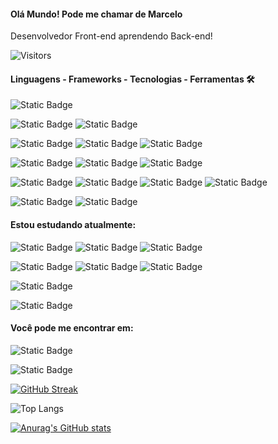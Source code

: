 #### Olá Mundo! Pode me chamar de Marcelo
Desenvolvedor Front-end aprendendo Back-end!

![Visitors](https://api.visitorbadge.io/api/visitors?path=https%3A%2F%2Fgithub.com%2Fmarcelopaula%2F&label=Visitantes&countColor=%23263759)


#### Linguagens - Frameworks - Tecnologias - Ferramentas  🛠

![Static Badge](https://img.shields.io/badge/HTML-%23E34F26?logo=html5&labelColor=white)

![Static Badge](https://img.shields.io/badge/JavaScript-%23EFD81D?logo=javascript&labelColor=black)
![Static Badge](https://img.shields.io/badge/TypeScript-%231867c0?logo=typescript&logoColor=%231867c0&labelColor=white)

![Static Badge](https://img.shields.io/badge/CSS-%2311428C?logo=css3&logoColor=%2311428C&labelColor=white)
![Static Badge](https://img.shields.io/badge/Less-%2311428C?logo=less&logoColor=%2311428C&labelColor=white)
![Static Badge](https://img.shields.io/badge/Sass-%23BA175C?logo=sass&logoColor=%23BA175C&labelColor=white)

![Static Badge](https://img.shields.io/badge/Angular-%23B11D1D?logo=angular&logoColor=%23B11D1D&labelColor=white)
![Static Badge](https://img.shields.io/badge/NgRx-%23412945?logo=ngrx&logoColor=%23412945&labelColor=white)
![Static Badge](https://img.shields.io/badge/Jasmine-%238A4182?logo=jasmine&logoColor=%238A4182&labelColor=white)


![Static Badge](https://img.shields.io/badge/React-%2323667B?logo=react&logoColor=%2323667B&labelColor=white)
![Static Badge](https://img.shields.io/badge/Redux-%23764abc?logo=redux&logoColor=%23764abc&labelColor=white)
![Static Badge](https://img.shields.io/badge/Redux_Saga-%2386d46b?logo=reduxsaga&logoColor=%2386d46b&labelColor=white)
![Static Badge](https://img.shields.io/badge/Jest-%23910e1b?logo=jest&logoColor=%23910e1b&labelColor=white)

![Static Badge](https://img.shields.io/badge/Vue-%2342b883?logo=vuedotjs&logoColor=%2342b883&labelColor=white)
![Static Badge](https://img.shields.io/badge/Vuetify-%231867c0?logo=vuetify&logoColor=%231867c0&labelColor=white)


#### Estou estudando atualmente:
![Static Badge](https://img.shields.io/badge/NodeJS-%231867c0?logo=nodedotjs&logoColor=%231867c0&labelColor=white)
![Static Badge](https://img.shields.io/badge/Express-%23aeaeae?logo=express&logoColor=%23aeaeae&labelColor=white)
![Static Badge](https://img.shields.io/badge/NestJS-%23ea2845?logo=nestjs&logoColor=%23ea2845&labelColor=white)

![Static Badge](https://img.shields.io/badge/MongoDB-green?logo=mongodb&logoColor=green&labelColor=white)
![Static Badge](https://img.shields.io/badge/MySQL-%23e97b00?logo=mysql&logoColor=%23e97b00&labelColor=white)
![Static Badge](https://img.shields.io/badge/PostgreSQL-%23336791?logo=Postgresql&logoColor=%23336791&labelColor=white)

![Static Badge](https://img.shields.io/badge/Spring-%23589133?logo=spring&logoColor=%23589133&labelColor=white)

![Static Badge](https://img.shields.io/badge/AWS-%23232f3e?logo=amazonaws&logoColor=%23232f3e&labelColor=white)

#### Você pode me encontrar em:
![Static Badge](https://img.shields.io/badge/LinkedIn-%23412945?style=social&logo=linkedin&logoColor=%230a66c2&labelColor=white&link=https%3A%2F%2Fwww.linkedin.com%2Fin%2Fmarcelopaula%2F)

![Static Badge](https://img.shields.io/badge/Github-%23412945?style=social&logo=github&logoColor=%231f2328&labelColor=white&link=https%3A%2F%2Fgithub.com%2Fmarcelopaula%2F)


[![GitHub Streak](https://streak-stats.demolab.com?user=marcelopaula&locale=pt_BR)](https://git.io/streak-stats)

![Top Langs](https://github-readme-stats.vercel.app/api/top-langs/?username=marcelopaula&layout=compact)

[![Anurag's GitHub stats](https://github-readme-stats.vercel.app/api?username=marcelopaula)](https://github.com/marcelopaula/github-readme-stats)

